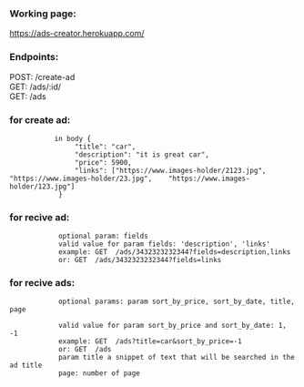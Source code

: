 ### Working page:  
https://ads-creator.herokuapp.com/

### Endpoints:  
POST: /create-ad   
GET:  /ads/:id/   
GET:  /ads   


### for create ad:   
               in body {
                    "title": "car",   
                    "description": "it is great car",   
                    "price": 5900,   
                    "links": ["https://www.images-holder/2123.jpg", "https://www.images-holder/23.jpg",    "https://www.images-holder/123.jpg"]   
                } 

### for recive ad:   
                optional param: fields                   
                valid value for param fields: 'description', 'links'   
                example: GET  /ads/3432323232344?fields=description,links   
                or: GET  /ads/3432323232344?fields=links   

### for recive ads:   
                optional params: param sort_by_price, sort_by_date, title, page   
                                    
                valid value for param sort_by_price and sort_by_date: 1, -1      
                example: GET  /ads?title=car&sort_by_price=-1    
                or: GET  /ads   
                param title a snippet of text that will be searched in the ad title  
                page: number of page    
                                      